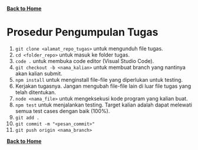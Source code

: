 [**Back to Home**](./../README.md)

# Prosedur Pengumpulan Tugas

1.  `git clone <alamat_repo_tugas>` untuk mengunduh file tugas.
2.  `cd <folder_repo>` untuk masuk ke folder tugas.
3.  `code .` untuk membuka code editor (Visual Studio Code).
4.  `git checkout -b <nama_kalian>` untuk membuat branch yang nantinya akan kalian submit.
5.  `npm install` untuk menginstall file-file yang diperlukan untuk testing.
5.  Kerjakan tugasnya. Jangan mengubah file-file lain di luar file tugas yang telah ditentukan.
6.  `node <nama_file>` untuk mengeksekusi kode program yang kalian buat.
7.  `npm test` untuk menjalankan testing. Target kalian adalah dapat melewati semua test cases dengan baik (100%).
8.  `git add .`
9.  `git commit -m "<pesan_commit>"`
10. `git push origin <nama_branch>`

[**Back to Home**](./../README.md)